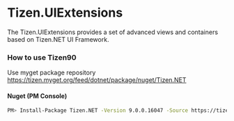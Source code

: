 # Tizen.UIExtensions
The Tizen.UIExtensions provides a set of advanced views and containers based on Tizen.NET UI Framework.


### How to use Tizen90
Use myget package repository
https://tizen.myget.org/feed/dotnet/package/nuget/Tizen.NET

#### Nuget (PM Console)
``` bash
PM> Install-Package Tizen.NET -Version 9.0.0.16047 -Source https://tizen.myget.org/F/dotnet/api/v3/index.json 
```
